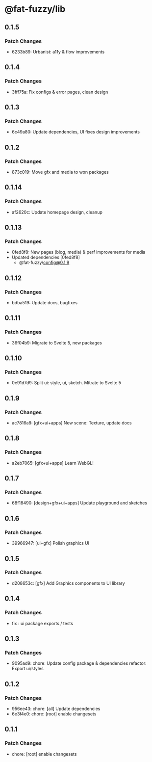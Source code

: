 # @fat-fuzzy/lib

## 0.1.5

### Patch Changes

- 6233b89: Urbanist: a11y & flow improvements

## 0.1.4

### Patch Changes

- 3fff75a: Fix configs & error pages, clean design

## 0.1.3

### Patch Changes

- 6c49a80: Update dependencies, UI fixes design improvements

## 0.1.2

### Patch Changes

- 873c019: Move gfx and media to won packages

## 0.1.14

### Patch Changes

- af2620c: Update homepage design, cleanup

## 0.1.13

### Patch Changes

- 0fed8f8: New pages (blog, media) & perf improvements for media
- Updated dependencies [0fed8f8]
  - @fat-fuzzy/config@0.1.9

## 0.1.12

### Patch Changes

- bdba519: Update docs, bugfixes

## 0.1.11

### Patch Changes

- 36f04b9: Migrate to Svelte 5, new packages

## 0.1.10

### Patch Changes

- 0e91d7d9: Split ui: style, ui, sketch. Mitrate to Svelte 5

## 0.1.9

### Patch Changes

- ac7816a8: [gfx+ui+apps] New scene: Texture, update docs

## 0.1.8

### Patch Changes

- a2eb7065: [gfx+ui+apps] Learn WebGL!

## 0.1.7

### Patch Changes

- 68f18490: [design+gfx+ui+apps] Update playground and sketches

## 0.1.6

### Patch Changes

- 39966947: [ui+gfx] Polish graphics UI

## 0.1.5

### Patch Changes

- d208653c: [gfx] Add Graphics components to UI library

## 0.1.4

### Patch Changes

- fix : ui package exports / tests

## 0.1.3

### Patch Changes

- 9095ad9: chore: Update config package & dependencies
  refactor: Export ui/styles

## 0.1.2

### Patch Changes

- 956ee43: chore: [all] Update dependencies
- 6e3f4e0: chore: [root] enable changesets

## 0.1.1

### Patch Changes

- chore: [root] enable changesets
